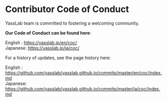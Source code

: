 # Contributor Code of Conduct

YassLab team is committed to fostering a welcoming community.

**Our Code of Conduct can be found here**:

English : https://yasslab.jp/en/coc/   
Japanese: https://yasslab.jp/ja/coc/

For a history of updates, see the page history here:

English : https://github.com/yasslab/yasslab.github.io/commits/master/en/coc/index.md   
Japanese: https://github.com/yasslab/yasslab.github.io/commits/master/ja/coc/index.md


